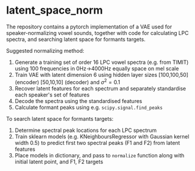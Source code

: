 # latent_space_norm
The repository contains a pytorch implementation of a VAE used for speaker-normalizing vowel sounds, together with code for calculating LPC spectra, and searching latent space for formants targets.

Suggested normalizing method: 
1. Generate a training set of order 16 LPC vowel spectra (e.g. from TIMIT) using 100 frequencies in 0Hz->4000Hz equally space on mel scale
2. Train VAE with latent dimension 6 using hidden layer sizes [100,100,50] (encoder) [50,10,10] (decoder) and $\sigma^2=0.1$
3. Recover latent features for each spectrum and separately standardise each speaker's set of features
4. Decode the spectra using the standardised features
5. Calculate formant peaks using e.g. `scipy.signal.find_peaks`


To search latent space for formants targets:
1. Determine spectral peak locations for each LPC spectrum
2. Train sklearn models (e.g. KNeighboursRegressor with Gaussian kernel width 0.5) to predict first two spectral peaks (F1 and F2) from latent features
3. Place models in dictionary, and pass to `normalize` function along with initial latent point, and F1, F2 targets 
